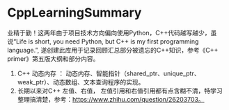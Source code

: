 # CppLearningSummary
业精于勤！这两年由于项目技术方向偏向使用Python，C++代码越写越少，虽说“Life is short, you need Python, but C++ is my first programming language.”, 遂创建此库用于记录回顾汇总部分被遗忘的C++知识，参考《C++ primer》第五版大纲和部分内容。

1. C++ 动态内存 ： 动态内存、智能指针（shared_ptr、unique_ptr、weak_ptr）、动态数组、文本查询程序的实现。
2. 长期以来对C++ 左值、右值， 左值引用和右值引用都有点含糊不清，特学习整理搞清楚，参考：https://www.zhihu.com/question/26203703。
